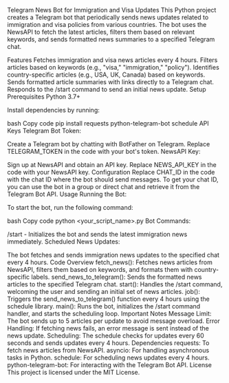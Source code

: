 Telegram News Bot for Immigration and Visa Updates
This Python project creates a Telegram bot that periodically sends news updates related to immigration and visa policies from various countries. The bot uses the NewsAPI to fetch the latest articles, filters them based on relevant keywords, and sends formatted news summaries to a specified Telegram chat.

Features
Fetches immigration and visa news articles every 4 hours.
Filters articles based on keywords (e.g., "visa," "immigration," "policy").
Identifies country-specific articles (e.g., USA, UK, Canada) based on keywords.
Sends formatted article summaries with links directly to a Telegram chat.
Responds to the /start command to send an initial news update.
Setup
Prerequisites
Python 3.7+

Install dependencies by running:

bash
Copy code
pip install requests python-telegram-bot schedule
API Keys
Telegram Bot Token:

Create a Telegram bot by chatting with BotFather on Telegram.
Replace TELEGRAM_TOKEN in the code with your bot's token.
NewsAPI Key:

Sign up at NewsAPI and obtain an API key.
Replace NEWS_API_KEY in the code with your NewsAPI key.
Configuration
Replace CHAT_ID in the code with the chat ID where the bot should send messages. To get your chat ID, you can use the bot in a group or direct chat and retrieve it from the Telegram Bot API.
Usage
Running the Bot:

To start the bot, run the following command:

bash
Copy code
python <your_script_name>.py
Bot Commands:

/start - Initializes the bot and sends the latest immigration news immediately.
Scheduled News Updates:

The bot fetches and sends immigration news updates to the specified chat every 4 hours.
Code Overview
fetch_news(): Fetches news articles from NewsAPI, filters them based on keywords, and formats them with country-specific labels.
send_news_to_telegram(): Sends the formatted news articles to the specified Telegram chat.
start(): Handles the /start command, welcoming the user and sending an initial set of news articles.
job(): Triggers the send_news_to_telegram() function every 4 hours using the schedule library.
main(): Runs the bot, initializes the /start command handler, and starts the scheduling loop.
Important Notes
Message Limit: The bot sends up to 5 articles per update to avoid message overload.
Error Handling: If fetching news fails, an error message is sent instead of the news update.
Scheduling: The schedule checks for updates every 60 seconds and sends updates every 4 hours.
Dependencies
requests: To fetch news articles from NewsAPI.
asyncio: For handling asynchronous tasks in Python.
schedule: For scheduling news updates every 4 hours.
python-telegram-bot: For interacting with the Telegram Bot API.
License
This project is licensed under the MIT License.
